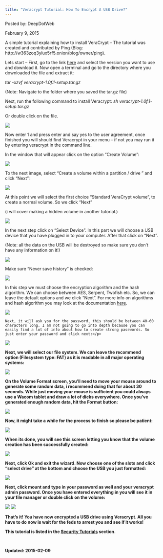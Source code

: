 ```yaml
---
title: "Veracrypt Tutorial: How To Encrypt A USB Drive?"
---
```


Posted by: DeepDotWeb 

<span>February 9, 2015</span>

<div class="elgg-output blog-post">
<p>A simple tutorial explaining how to install VeraCrypt &#8211; The tutorial was created and contributed by Ping (Blog: http://w363zoq3ylux5rf5.onion/blog/owner/ping).</p>
<p>Lets start &#8211; First, go to the link <a href="https://veracrypt.codeplex.com/releases/view/565079" rel="nofollow">here</a> and select the version you want to use and download it. Now open a terminal and go to the directory where you downloaded the file and extract it:</p>
<p><em>tar -xzvf veracrypt-1.0f.1-setup.tar.gz</em></p>
<p>(Note: Navigate to the folder where you saved the tar.gz file)</p>
<p>Next, run the following command to install Veracrypt: <em>sh veracrypt-1.0f.1-setup.tar.gz</em></p>
<p>Or double click on the file.</p>

<img src="https://info-gir.github.io/deepdotweb/imgs/2015/02/1.png">

<p>Now enter 1 and press enter and say yes to the user agreement, once finished you will should find Veracrypt in your menu &#8211; if not you may run it by entering veracrypt in the command line.</p>
<p>In the window that will appear click on the option &#8220;Create Volume&#8221;:</p>

<img src="https://info-gir.github.io/deepdotweb/imgs/2015/02/2.png">

<p>To the next image, select &#8220;Create a volume within a partition / drive &#8221; and click &#8220;Next&#8221;:</p>

<img src="https://info-gir.github.io/deepdotweb/imgs/2015/02/3.png">

<p>At this point we will select the first choice &#8220;Standard VeraCrypt volume&#8221;, to create a normal volume. So we click &#8220;Next&#8221;</p>
<p>(i will cover making a hidden volume in another tutorial.)</p>

<img src="https://info-gir.github.io/deepdotweb/imgs/2015/02/4.png">

<p>In the next step click on &#8220;Select Device&#8221;. In this part we will choose a USB device that you have plugged in to your computer. After that click on &#8220;Next&#8221;.</p>
<p>(Note: all the data on the USB will be destroyed so make sure you don&#8217;t have any information on it!)</p>

<img src="https://info-gir.github.io/deepdotweb/imgs/2015/02/5.png">

<p>Make sure &#8220;Never save history&#8221; is checked:</p>

<img src="https://info-gir.github.io/deepdotweb/imgs/2015/02/6.png">

<p>In this step we must choose the encryption algorithm and the hash algorithm. We can choose between AES, Serpent, Twofish etc. So, we can leave the default options and we click &#8220;Next&#8221;. For more info on algorithms and hash algorithm you may look at the documentation <a href="https://veracrypt.codeplex.com/documentation%20 " target="_blank">here</a>.</p>

<img src="https://info-gir.github.io/deepdotweb/imgs/2015/02/7.png">

    Next, it will ask you for the password, this should be between 40-60 characters long. I am not going to go into depth because you can easily find a lot of info about how to create strong passwords. So just enter your password and click next:</p>
<p><strong>

<img src="https://info-gir.github.io/deepdotweb/imgs/2015/02/8.png">

<p>Next, we will select our file system. We can leave the recommend option (Filesystem type: FAT) as it is readable in all major operating systems:</p>

<img src="https://info-gir.github.io/deepdotweb/imgs/2015/02/9.png">

<p>On the Volume Format screen, you’ll need to move your mouse around to generate some random data, i recommend doing that for about 30 seconds. While just moving your mouse is sufficient you could always use a Wacom tablet and draw a lot of dicks everywhere. Once you’ve generated enough random data, hit the Format button:</p>

<img src="https://info-gir.github.io/deepdotweb/imgs/2015/02/10.png">

<p>Now, it might take a while for the process to finish so please be patient:</p>

<img src="https://info-gir.github.io/deepdotweb/imgs/2015/02/11.png">

<p>When its done, you will see this screen letting you know that the volume creation has been successfully created:</p>

<img src="https://info-gir.github.io/deepdotweb/imgs/2015/02/12.png">

<p>Next, click Ok and exit the wizard. Now choose one of the slots and click &#8220;select drive&#8221; at the bottom and choose the USB you just formatted:</p>

<img src="https://info-gir.github.io/deepdotweb/imgs/2015/02/13.png">

<p>Next, click mount and type in your password as well and your veracrypt admin password. Once you have entered everything in you will see it in your file manager or double click on the volume:</p>

<img src="https://info-gir.github.io/deepdotweb/imgs/2015/02/14.png">


<img src="https://info-gir.github.io/deepdotweb/imgs/2015/02/15.png">

<p>That&#8217;s it! You have now encrypted a USB drive using Veracrypt. All you have to do now is wait for the feds to arrest you and see if it works!</p>
<p>This tutorial is listed in the <a href="/security-tutorials/">Security Tutorials</a> section.</p>
<p>&nbsp;</p>

Updated: 2015-02-09